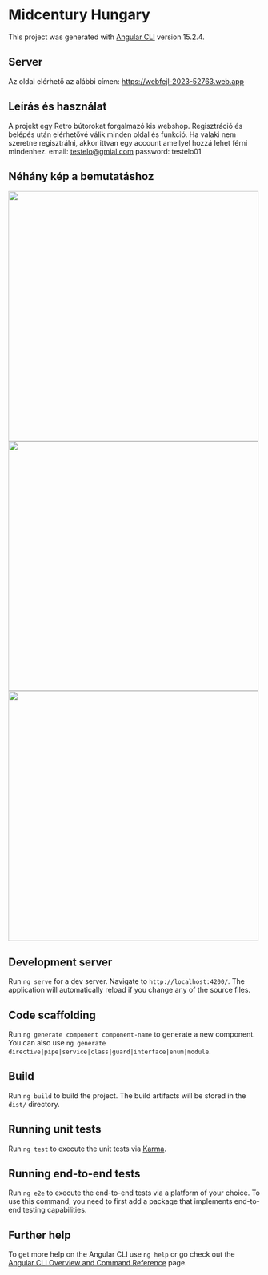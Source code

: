 # Midcentury Hungary

This project was generated with [Angular CLI](https://github.com/angular/angular-cli) version 15.2.4.

## Server
Az oldal elérhető az alábbi címen: https://webfejl-2023-52763.web.app

## Leírás és használat
A projekt egy Retro bútorokat forgalmazó kis webshop.
Regisztráció és belépés után elérhetővé válik minden oldal és funkció. 
Ha valaki nem szeretne regisztrálni, akkor ittvan egy account amellyel hozzá lehet férni mindenhez. email: testelo@gmial.com password: testelo01

## Néhány kép a bemutatáshoz


<img src="https://github.com/zotya23/Midcentury-Hungary/assets/105171548/e0914fd5-2b3d-4950-a00f-0277b800081e" width="500">
<img src="https://github.com/zotya23/Midcentury-Hungary/assets/105171548/ae5d593c-723e-406e-b359-ad4322c3633a" width="500">
<img src="https://github.com/zotya23/Midcentury-Hungary/assets/105171548/294d459f-91bc-4012-af93-3e37e21a9e17" width="500">




## Development server
Run `ng serve` for a dev server. Navigate to `http://localhost:4200/`. The application will automatically reload if you change any of the source files.

## Code scaffolding

Run `ng generate component component-name` to generate a new component. You can also use `ng generate directive|pipe|service|class|guard|interface|enum|module`.

## Build

Run `ng build` to build the project. The build artifacts will be stored in the `dist/` directory.

## Running unit tests

Run `ng test` to execute the unit tests via [Karma](https://karma-runner.github.io).

## Running end-to-end tests

Run `ng e2e` to execute the end-to-end tests via a platform of your choice. To use this command, you need to first add a package that implements end-to-end testing capabilities.

## Further help

To get more help on the Angular CLI use `ng help` or go check out the [Angular CLI Overview and Command Reference](https://angular.io/cli) page.
